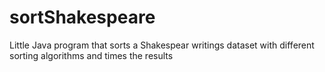 # sortShakespeare
Little Java program that sorts a Shakespear writings dataset with different sorting algorithms and times the results
